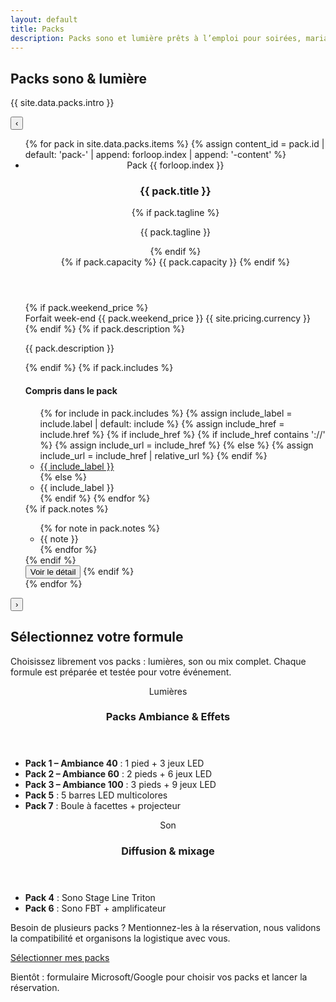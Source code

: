 ```yaml
---
layout: default
title: Packs
description: Packs sono et lumière prêts à l’emploi pour soirées, mariages et événements.
---
```


<section class="section">
  <div class="container">
    <div class="section-header">
      <h1>Packs sono & lumière</h1>
      <p class="muted">{{ site.data.packs.intro }}</p>
    </div>
    <div class="pack-slider" data-pack-slider data-slides-visible="3">
      <button class="pack-slider__control pack-slider__control--prev" type="button" data-pack-prev aria-label="Pack précédent">‹</button>
      <div class="pack-slider__viewport" data-pack-viewport>
        <ul class="pack-slider__track" data-pack-track role="list">
          {% for pack in site.data.packs.items %}
          {% assign content_id = pack.id | default: 'pack-' | append: forloop.index | append: '-content' %}
          <li class="pack-slider__slide" data-pack-slide data-pack-index="{{ forloop.index0 }}">
            <article class="pack-card" data-pack-card data-pack-open="true">
              <header class="pack-card__header">
                <div class="pack-card__heading">
                  <span class="pack-card__index">Pack {{ forloop.index }}</span>
                  <h3>{{ pack.title }}</h3>
                  {% if pack.tagline %}<p class="pack-card__tagline muted">{{ pack.tagline }}</p>{% endif %}
                </div>
                {% if pack.capacity %}
                <span class="pack-card__capacity">{{ pack.capacity }}</span>
                {% endif %}
              </header>
              <div class="pack-card__body">
                {% if pack.weekend_price %}
                <div class="pack-card__price">
                  <span class="pack-card__price-label">Forfait week-end</span>
                  <span class="pack-card__price-value">{{ pack.weekend_price }} {{ site.pricing.currency }}</span>
                </div>
                {% endif %}
                {% if pack.description %}
                <p class="pack-card__description">{{ pack.description }}</p>
                {% endif %}
                {% if pack.includes %}
                <div class="pack-card__divider" aria-hidden="true"></div>
                <div class="pack-card__features" id="{{ content_id }}" data-pack-content>
                  <h4>Compris dans le pack</h4>
                  <ul class="pack-card__includes">
                    {% for include in pack.includes %}
                      {% assign include_label = include.label | default: include %}
                      {% assign include_href = include.href %}
                      {% if include_href %}
                        {% if include_href contains '://' %}
                          {% assign include_url = include_href %}
                        {% else %}
                          {% assign include_url = include_href | relative_url %}
                        {% endif %}
                        <li><a class="pack-chip" href="{{ include_url }}">{{ include_label }}</a></li>
                      {% else %}
                        <li><span class="pack-chip">{{ include_label }}</span></li>
                      {% endif %}
                    {% endfor %}
                  </ul>
                  {% if pack.notes %}
                  <ul class="pack-card__notes">
                    {% for note in pack.notes %}
                    <li>{{ note }}</li>
                    {% endfor %}
                  </ul>
                  {% endif %}
                </div>
                <button class="pack-card__toggle" type="button" data-pack-toggle aria-expanded="false" aria-controls="{{ content_id }}">
                  <span data-pack-toggle-label>Voir le détail</span>
                  <span class="pack-card__chevron" aria-hidden="true"></span>
                </button>
                {% endif %}
              </div>
              <footer class="pack-card__footer"></footer>
            </article>
          </li>
          {% endfor %}
        </ul>
      </div>
      <button class="pack-slider__control pack-slider__control--next" type="button" data-pack-next aria-label="Pack suivant">›</button>
      <div class="pack-slider__dots" data-pack-dots aria-label="Sélecteur de packs"></div>
    </div>
    <article class="pack-formula-card">
      <div class="pack-formula-card__content">
        <h2>Sélectionnez votre formule</h2>
        <p class="muted">Choisissez librement vos packs : lumières, son ou mix complet. Chaque formule est préparée et testée pour votre événement.</p>
        <div class="pack-formula-card__groups">
          <section class="pack-formula-card__group">
            <header>
              <span class="pack-formula-card__badge">Lumières</span>
              <h3>Packs Ambiance & Effets</h3>
            </header>
            <ul class="pack-formula-card__rules">
              <li><strong>Pack 1 – Ambiance 40</strong> : 1 pied + 3 jeux LED</li>
              <li><strong>Pack 2 – Ambiance 60</strong> : 2 pieds + 6 jeux LED</li>
              <li><strong>Pack 3 – Ambiance 100</strong> : 3 pieds + 9 jeux LED</li>
              <li><strong>Pack 5</strong> : 5 barres LED multicolores</li>
              <li><strong>Pack 7</strong> : Boule à facettes + projecteur</li>
            </ul>
          </section>
          <section class="pack-formula-card__group">
            <header>
              <span class="pack-formula-card__badge">Son</span>
              <h3>Diffusion & mixage</h3>
            </header>
            <ul class="pack-formula-card__rules">
              <li><strong>Pack 4</strong> : Sono Stage Line Triton</li>
              <li><strong>Pack 6</strong> : Sono FBT + amplificateur</li>
            </ul>
          </section>
        </div>
        <p class="muted">Besoin de plusieurs packs ? Mentionnez-les à la réservation, nous validons la compatibilité et organisons la logistique avec vous.</p>
      </div>
      <div class="pack-formula-card__actions">
        <a class="button button--primary" href="{{ site.forms.booking_google_form_url }}" target="_blank" rel="noopener">Sélectionner mes packs</a>
        <p class="pack-formula-card__note muted">Bientôt : formulaire Microsoft/Google pour choisir vos packs et lancer la réservation.</p>
      </div>
    </article>
  </div>
</section>
